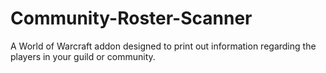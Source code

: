 # Community-Roster-Scanner
A World of Warcraft addon designed to print out information regarding the players in your guild or community. 
